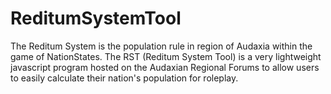 # ReditumSystemTool
The Reditum System is the population rule in region of Audaxia within the game of NationStates. The RST (Reditum System Tool) is a very lightweight javascript program hosted on the Audaxian Regional Forums to allow users to easily calculate their nation's population for roleplay.

